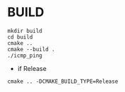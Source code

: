 # BUILD

```shell
mkdir build
cd build
cmake ..
cmake --build .
./icmp_ping
```

- if Release

```shell
cmake .. -DCMAKE_BUILD_TYPE=Release
```
